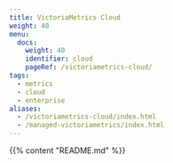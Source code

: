 ```yaml
---
title: VictoriaMetrics Cloud
weight: 40
menu:
  docs:
    weight: 40
    identifier: cloud
    pageRef: /victoriametrics-cloud/
tags:
  - metrics
  - cloud
  - enterprise
aliases:
  - /victoriametrics-cloud/index.html
  - /managed-victoriametrics/index.html
---
```

{{% content "README.md" %}}
